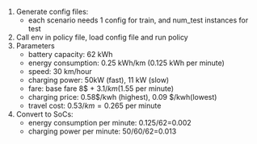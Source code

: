 1. Generate config files:
   - each scenario needs 1 config for train, and num_test instances for test
2. Call env in policy file, load config file and run policy
3. Parameters
   - battery capacity: 62 kWh
   - energy consumption: 0.25 kWh/km (0.125 kWh per minute)
   - speed: 30 km/hour
   - charging power: 50kW (fast), 11 kW (slow)
   - fare: base fare 8$ + 3.1$/km (1.55$ per minute)
   - charging price: 0.58$/kwh (highest), 0.09 $/kwh(lowest)
   - travel cost: 0.53$/km = 0.265$ per minute
4. Convert to SoCs:
   - energy consumption per minute: 0.125/62=0.002
   - charging power per minute: 50/60/62=0.013
